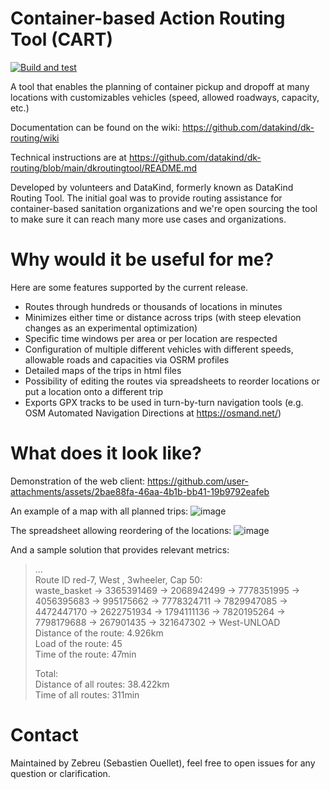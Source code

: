 # Container-based Action Routing Tool (CART)

[![Build and test](https://github.com/datakind/dk-routing/actions/workflows/docker-actions.yml/badge.svg)](https://github.com/datakind/dk-routing/actions/workflows/docker-actions.yml)


A tool that enables the planning of container pickup and dropoff at many locations with customizables vehicles (speed, allowed roadways, capacity, etc.)

Documentation can be found on the wiki: https://github.com/datakind/dk-routing/wiki 

Technical instructions are at https://github.com/datakind/dk-routing/blob/main/dkroutingtool/README.md

Developed by volunteers and DataKind, formerly known as DataKind Routing Tool. The initial goal was to provide routing assistance for container-based sanitation organizations and we're open sourcing the tool to make sure it can reach many more use cases and organizations.

# Why would it be useful for me?

Here are some features supported by the current release.

* Routes through hundreds or thousands of locations in minutes
* Minimizes either time or distance across trips (with steep elevation changes as an experimental optimization)
* Specific time windows per area or per location are respected
* Configuration of multiple different vehicles with different speeds, allowable roads and capacities via OSRM profiles
* Detailed maps of the trips in html files
* Possibility of editing the routes via spreadsheets to reorder locations or put a location onto a different trip
* Exports GPX tracks to be used in turn-by-turn navigation tools (e.g. OSM Automated Navigation Directions at https://osmand.net/) 

# What does it look like?
Demonstration of the web client: https://github.com/user-attachments/assets/2bae88fa-46aa-4b1b-bb41-19b9792eafeb

An example of a map with all planned trips:
![image](https://github.com/datakind/dk-routing/assets/1616150/361cceb3-ea1d-498d-9ba0-d5c46ff8570b)

The spreadsheet allowing reordering of the locations:
![image](https://github.com/datakind/dk-routing/assets/1616150/ddb0c63b-7454-46b1-93b7-73a74fc32ec5)

And a sample solution that provides relevant metrics:
> ...  
> Route ID red-7, West , 3wheeler, Cap 50:  
> waste_basket -> 3365391469 -> 2068942499 -> 7778351995 -> 4056395683 -> 995175662 -> 7778324711 -> 7829947085 -> 4472447170 -> 2622751934 -> 1794111136 -> 7820195264 -> 7798179688 -> 267901435 -> 321647302 -> West-UNLOAD  
> Distance of the route: 4.926km  
> Load of the route: 45  
> Time of the route: 47min  
>
> Total:  
> Distance of all routes: 38.422km  
> Time of all routes: 311min  

# Contact

Maintained by Zebreu (Sebastien Ouellet), feel free to open issues for any question or clarification.
